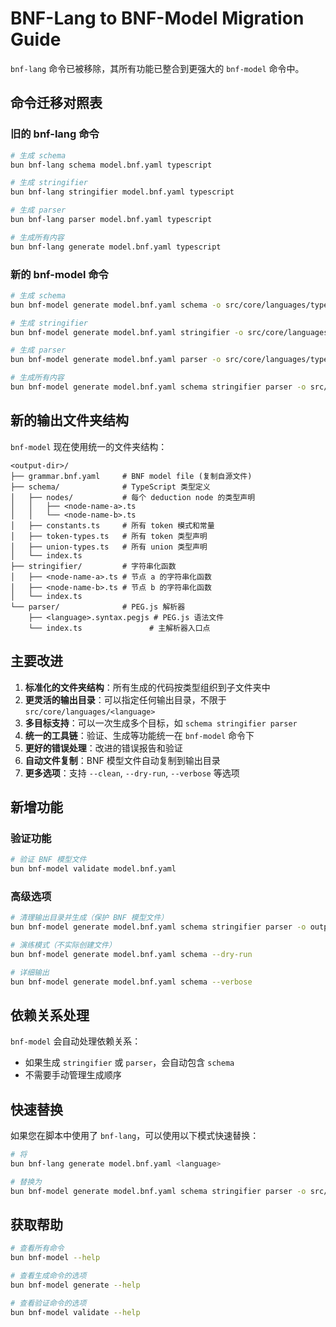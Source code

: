 # BNF-Lang to BNF-Model Migration Guide

`bnf-lang` 命令已被移除，其所有功能已整合到更强大的 `bnf-model` 命令中。

## 命令迁移对照表

### 旧的 bnf-lang 命令

```bash
# 生成 schema
bun bnf-lang schema model.bnf.yaml typescript

# 生成 stringifier
bun bnf-lang stringifier model.bnf.yaml typescript

# 生成 parser
bun bnf-lang parser model.bnf.yaml typescript

# 生成所有内容
bun bnf-lang generate model.bnf.yaml typescript
```

### 新的 bnf-model 命令

```bash
# 生成 schema
bun bnf-model generate model.bnf.yaml schema -o src/core/languages/typescript

# 生成 stringifier
bun bnf-model generate model.bnf.yaml stringifier -o src/core/languages/typescript

# 生成 parser
bun bnf-model generate model.bnf.yaml parser -o src/core/languages/typescript

# 生成所有内容
bun bnf-model generate model.bnf.yaml schema stringifier parser -o src/core/languages/typescript
```

## 新的输出文件夹结构

`bnf-model` 现在使用统一的文件夹结构：

```
<output-dir>/
├── grammar.bnf.yaml     # BNF model file (复制自源文件)
├── schema/              # TypeScript 类型定义
│   ├── nodes/           # 每个 deduction node 的类型声明
│   │   ├── <node-name-a>.ts
│   │   └── <node-name-b>.ts
│   ├── constants.ts     # 所有 token 模式和常量
│   ├── token-types.ts   # 所有 token 类型声明
│   ├── union-types.ts   # 所有 union 类型声明
│   └── index.ts
├── stringifier/         # 字符串化函数
│   ├── <node-name-a>.ts # 节点 a 的字符串化函数
│   ├── <node-name-b>.ts # 节点 b 的字符串化函数
│   └── index.ts
└── parser/              # PEG.js 解析器
    ├── <language>.syntax.pegjs # PEG.js 语法文件
    └── index.ts               # 主解析器入口点
```

## 主要改进

1. **标准化的文件夹结构**：所有生成的代码按类型组织到子文件夹中
2. **更灵活的输出目录**：可以指定任何输出目录，不限于 `src/core/languages/<language>`
3. **多目标支持**：可以一次生成多个目标，如 `schema stringifier parser`
4. **统一的工具链**：验证、生成等功能统一在 `bnf-model` 命令下
5. **更好的错误处理**：改进的错误报告和验证
6. **自动文件复制**：BNF 模型文件自动复制到输出目录
7. **更多选项**：支持 `--clean`, `--dry-run`, `--verbose` 等选项

## 新增功能

### 验证功能
```bash
# 验证 BNF 模型文件
bun bnf-model validate model.bnf.yaml
```

### 高级选项
```bash
# 清理输出目录并生成（保护 BNF 模型文件）
bun bnf-model generate model.bnf.yaml schema stringifier parser -o output/ --clean

# 演练模式（不实际创建文件）
bun bnf-model generate model.bnf.yaml schema --dry-run

# 详细输出
bun bnf-model generate model.bnf.yaml schema --verbose
```

## 依赖关系处理

`bnf-model` 会自动处理依赖关系：
- 如果生成 `stringifier` 或 `parser`，会自动包含 `schema`
- 不需要手动管理生成顺序

## 快速替换

如果您在脚本中使用了 `bnf-lang`，可以使用以下模式快速替换：

```bash
# 将
bun bnf-lang generate model.bnf.yaml <language>

# 替换为
bun bnf-model generate model.bnf.yaml schema stringifier parser -o src/core/languages/<language>
```

## 获取帮助

```bash
# 查看所有命令
bun bnf-model --help

# 查看生成命令的选项
bun bnf-model generate --help

# 查看验证命令的选项
bun bnf-model validate --help
```
